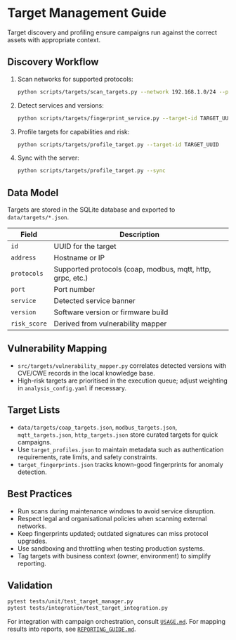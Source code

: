 # Target Management Guide

Target discovery and profiling ensure campaigns run against the correct assets with appropriate context.

## Discovery Workflow

1. Scan networks for supported protocols:
   ```bash
   python scripts/targets/scan_targets.py --network 192.168.1.0/24 --protocols coap,modbus
   ```
2. Detect services and versions:
   ```bash
   python scripts/targets/fingerprint_service.py --target-id TARGET_UUID
   ```
3. Profile targets for capabilities and risk:
   ```bash
   python scripts/targets/profile_target.py --target-id TARGET_UUID
   ```
4. Sync with the server:
   ```bash
   python scripts/targets/profile_target.py --sync
   ```

## Data Model

Targets are stored in the SQLite database and exported to `data/targets/*.json`.

| Field | Description |
|-------|-------------|
| `id` | UUID for the target |
| `address` | Hostname or IP |
| `protocols` | Supported protocols (coap, modbus, mqtt, http, grpc, etc.) |
| `port` | Port number |
| `service` | Detected service banner |
| `version` | Software version or firmware build |
| `risk_score` | Derived from vulnerability mapper |

## Vulnerability Mapping

- `src/targets/vulnerability_mapper.py` correlates detected versions with CVE/CWE records in the local
  knowledge base.
- High-risk targets are prioritised in the execution queue; adjust weighting in `analysis_config.yaml` if
  necessary.

## Target Lists

- `data/targets/coap_targets.json`, `modbus_targets.json`, `mqtt_targets.json`, `http_targets.json` store
  curated targets for quick campaigns.
- Use `target_profiles.json` to maintain metadata such as authentication requirements, rate limits, and
  safety constraints.
- `target_fingerprints.json` tracks known-good fingerprints for anomaly detection.

## Best Practices

- Run scans during maintenance windows to avoid service disruption.
- Respect legal and organisational policies when scanning external networks.
- Keep fingerprints updated; outdated signatures can miss protocol upgrades.
- Use sandboxing and throttling when testing production systems.
- Tag targets with business context (owner, environment) to simplify reporting.

## Validation

```bash
pytest tests/unit/test_target_manager.py
pytest tests/integration/test_target_integration.py
```

For integration with campaign orchestration, consult [`USAGE.md`](USAGE.md). For mapping results into
reports, see [`REPORTING_GUIDE.md`](REPORTING_GUIDE.md).
